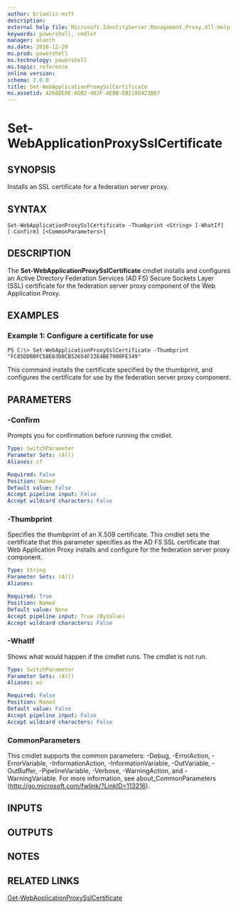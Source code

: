 ```yaml
---
author: brianlic-msft
description: 
external help file: Microsoft.IdentityServer.Management.Proxy.dll-Help.xml
keywords: powershell, cmdlet
manager: alanth
ms.date: 2016-12-20
ms.prod: powershell
ms.technology: powershell
ms.topic: reference
online version: 
schema: 2.0.0
title: Set-WebApplicationProxySslCertificate
ms.assetid: A268DE0E-ADB2-482F-AE8B-EB218D423B67
---
```


# Set-WebApplicationProxySslCertificate

## SYNOPSIS
Installs an SSL certificate for a federation server proxy.

## SYNTAX

```
Set-WebApplicationProxySslCertificate -Thumbprint <String> [-WhatIf] [-Confirm] [<CommonParameters>]
```

## DESCRIPTION
The **Set-WebApplicationProxySslCertificate** cmdlet installs and configures an Active Directory Federation Services (AD FS) Secure Sockets Layer (SSL) certificate for the federation server proxy component of the Web Application Proxy.

## EXAMPLES

### Example 1: Configure a certificate for use
```
PS C:\> Set-WebApplicationProxySslCertificate -Thumbprint "FC85DDB0FC58E63D8CB52654F22E4BE7900FE349"
```

This command installs the certificate specified by the thumbprint, and configures the certificate for use by the federation server proxy component.

## PARAMETERS

### -Confirm
Prompts you for confirmation before running the cmdlet.

```yaml
Type: SwitchParameter
Parameter Sets: (All)
Aliases: cf

Required: False
Position: Named
Default value: False
Accept pipeline input: False
Accept wildcard characters: False
```

### -Thumbprint
Specifies the thumbprint of an X.509 certificate.
This cmdlet sets the certificate that this parameter specifies as the AD FS SSL certificate that Web Application Proxy installs and configure for the federation server proxy component.

```yaml
Type: String
Parameter Sets: (All)
Aliases: 

Required: True
Position: Named
Default value: None
Accept pipeline input: True (ByValue)
Accept wildcard characters: False
```

### -WhatIf
Shows what would happen if the cmdlet runs.
The cmdlet is not run.

```yaml
Type: SwitchParameter
Parameter Sets: (All)
Aliases: wi

Required: False
Position: Named
Default value: False
Accept pipeline input: False
Accept wildcard characters: False
```

### CommonParameters
This cmdlet supports the common parameters: -Debug, -ErrorAction, -ErrorVariable, -InformationAction, -InformationVariable, -OutVariable, -OutBuffer, -PipelineVariable, -Verbose, -WarningAction, and -WarningVariable. For more information, see about_CommonParameters (http://go.microsoft.com/fwlink/?LinkID=113216).

## INPUTS

## OUTPUTS

## NOTES

## RELATED LINKS

[Get-WebApplicationProxySslCertificate](./Get-WebApplicationProxySslCertificate.md)

